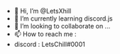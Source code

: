 - 👋 Hi, I’m @LetsXhill
- 🌱 I’m currently learning discord.js
- 💞️ I’m looking to collaborate on ...
- 📫 How to reach me : 
- discord : LetsChill#0001
